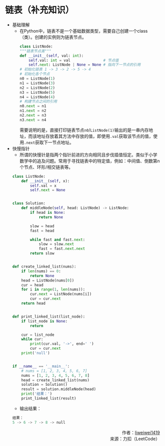 链表（补充知识）
===
-   基础理解
    -   在Python中，链表不是一个基础数据类型，需要自己创建一个class（类）。创建的实例则为链表节点。
        ``` python
        class ListNode:
        """链表节点类"""
        def __init__(self, val: int):
            self.val: int = val               # 节点值
            self.next: ListNode | None = None # 指向下一节点的引用
        # 初始化链表 1 -> 3 -> 2 -> 5 -> 4
        # 初始化各个节点
        n0 = ListNode(1)
        n1 = ListNode(3)
        n2 = ListNode(2)
        n3 = ListNode(5)
        n4 = ListNode(4)
        # 构建节点之间的引用
        n0.next = n1
        n1.next = n2
        n2.next = n3
        n3.next = n4
        ```
        需要说明的是，直接打印链表节点`n0`/`ListNode(1)`输出的是一串内存地址，而该地址存放着其方法中存放的值，即使用`.val`获取该节点的值，使用`.next`获取下一节点地址。
-   快慢指针
    -   所谓的快慢针是指两个指针前进的方向相同且步伐插值恒定。类似于小学数学中的追及问题。常用于寻找链表中的特定值，例如：中间值、倒数第n个节点、环形/相交链表等。
    ``` python
    class ListNode:
        def __init__(self, x):
            self.val = x
            self.next = None


    class Solution:
        def middleNode(self, head: ListNode) -> ListNode:
            if head is None:
                return None

            slow = head
            fast = head

            while fast and fast.next:
                slow = slow.next
                fast = fast.next.next
            return slow


    def create_linked_list(nums):
        if len(nums) == 0:
            return None
        head = ListNode(nums[0])
        cur = head
        for i in range(1, len(nums)):
            cur.next = ListNode(nums[i])
            cur = cur.next
        return head


    def print_linked_list(list_node):
        if list_node is None:
            return

        cur = list_node
        while cur:
            print(cur.val, '->', end=' ')
            cur = cur.next
        print('null')


    if __name__ == '__main__':
        # nums = [1, 2, 3, 4, 5, 6, 7]
        nums = [1, 2, 3, 4, 5, 6, 7, 8]
        head = create_linked_list(nums)
        solution = Solution()
        result = solution.middleNode(head)
        print('结果：')
        print_linked_list(result)
    ```
    -   输出结果：
    ``` python
    结果：
    5 -> 6 -> 7 -> 8 -> null
    ```
<div style="text-align: right;">
作者：<a href="https://leetcode.cn/problems/middle-of-the-linked-list/solutions/165152/kuai-man-zhi-zhen-zhu-yao-zai-yu-diao-shi-by-liwei/">liweiwei1419</a><br>
来源：力扣（LeetCode）
</div>
